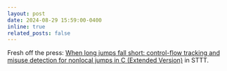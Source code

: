 ```yaml
---
layout: post
date: 2024-08-29 15:59:00-0400
inline: true
related_posts: false
---
```


Fresh off the press: [When long jumps fall short: control-flow tracking and misuse detection for nonlocal jumps in C (Extended Version)](https://link.springer.com/article/10.1007/s10009-024-00764-z) in STTT.
